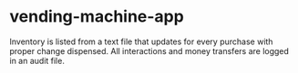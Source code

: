 # vending-machine-app

Inventory is listed from a text file that updates for every purchase with proper change dispensed. All interactions and money transfers are logged in an audit file.
